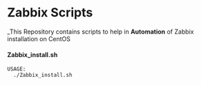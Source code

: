 # Zabbix Scripts
_This Repository contains scripts to help in **Automation** of Zabbix installation on CentOS


#### Zabbix_install.sh



    USAGE:
      ./Zabbix_install.sh
